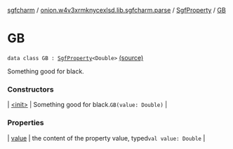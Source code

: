 [sgfcharm](../../../index.md) / [onion.w4v3xrmknycexlsd.lib.sgfcharm.parse](../../index.md) / [SgfProperty](../index.md) / [GB](./index.md)

# GB

`data class GB : `[`SgfProperty`](../index.md)`<Double>` [(source)](https://github.com/w4v3/sgfcharm/tree/master/sgfcharm/src/main/java/onion/w4v3xrmknycexlsd/lib/sgfcharm/parse/SgfTree.kt#L98)

Something good for black.

### Constructors

| [&lt;init&gt;](-init-.md) | Something good for black.`GB(value: Double)` |

### Properties

| [value](value.md) | the content of the property value, typed`val value: Double` |

